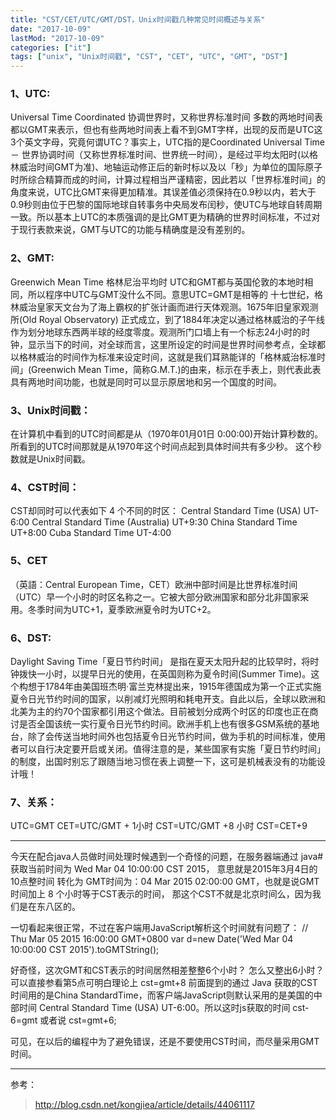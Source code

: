 ```yaml
---
title: "CST/CET/UTC/GMT/DST，Unix时间戳几种常见时间概述与关系"
date: "2017-10-09"
lastMod: "2017-10-09"
categories: ["it"]
tags: ["unix", "Unix时间戳", "CST", "CET", "UTC", "GMT", "DST"]
---
```


### 1、UTC:
Universal Time Coordinated 协调世界时，又称世界标准时间
多数的两地时间表都以GMT来表示，但也有些两地时间表上看不到GMT字样，出现的反而是UTC这3个英文字母，究竟何谓UTC？事实上，UTC指的是Coordinated Universal Time－ 世界协调时间（又称世界标准时间、世界统一时间），是经过平均太阳时(以格林威治时间GMT为准)、地轴运动修正后的新时标以及以「秒」为单位的国际原子时所综合精算而成的时间，计算过程相当严谨精密，因此若以「世界标准时间」的角度来说，UTC比GMT来得更加精准。其误差值必须保持在0.9秒以内，若大于0.9秒则由位于巴黎的国际地球自转事务中央局发布闰秒，使UTC与地球自转周期一致。所以基本上UTC的本质强调的是比GMT更为精确的世界时间标准，不过对于现行表款来说，GMT与UTC的功能与精确度是没有差别的。

### 2、GMT:
Greenwich Mean Time 格林尼治平均时
UTC和GMT都与英国伦敦的本地时相同，所以程序中UTC与GMT没什么不同。意思UTC=GMT是相等的
十七世纪，格林威治皇家天文台为了海上霸权的扩张计画而进行天体观测。1675年旧皇家观测所(Old Royal Observatory) 正式成立，到了1884年决定以通过格林威治的子午线作为划分地球东西两半球的经度零度。观测所门口墙上有一个标志24小时的时钟，显示当下的时间，对全球而言，这里所设定的时间是世界时间参考点，全球都以格林威治的时间作为标准来设定时间，这就是我们耳熟能详的「格林威治标准时间」(Greenwich Mean Time，简称G.M.T.)的由来，标示在手表上，则代表此表具有两地时间功能，也就是同时可以显示原居地和另一个国度的时间。

### 3、Unix时间戳：
在计算机中看到的UTC时间都是从（1970年01月01日 0:00:00)开始计算秒数的。所看到的UTC时间那就是从1970年这个时间点起到具体时间共有多少秒。 这个秒数就是Unix时间戳。

### 4、CST时间：
CST却同时可以代表如下 4 个不同的时区：
Central Standard Time (USA) UT-6:00
Central Standard Time (Australia) UT+9:30
China Standard Time UT+8:00
Cuba Standard Time UT-4:00

### 5、CET
（英語：Central European Time，CET）欧洲中部时间是比世界标准时间（UTC）早一个小时的时区名称之一。它被大部分欧洲国家和部分北非国家采用。冬季时间为UTC+1，夏季欧洲夏令时为UTC+2。

### 6、DST:
Daylight Saving Time「夏日节约时间」
是指在夏天太阳升起的比较早时，将时钟拨快一小时，以提早日光的使用，在英国则称为夏令时间(Summer Time)。这个构想于1784年由美国班杰明·富兰克林提出来，1915年德国成为第一个正式实施夏令日光节约时间的国家，以削减灯光照明和耗电开支。自此以后，全球以欧洲和北美为主的约70个国家都引用这个做法。目前被划分成两个时区的印度也正在商讨是否全国该统一实行夏令日光节约时间。欧洲手机上也有很多GSM系统的基地台，除了会传送当地时间外也包括夏令日光节约时间，做为手机的时间标准，使用者可以自行决定要开启或关闭。值得注意的是，某些国家有实施「夏日节约时间」的制度，出国时别忘了跟随当地习惯在表上调整一下，这可是机械表没有的功能设计哦！

### 7、关系：
UTC=GMT
CET=UTC/GMT + 1小时
CST=UTC/GMT +8 小时
CST=CET+9

---
今天在配合java人员做时间处理时候遇到一个奇怪的问题，在服务器端通过
java# 获取当前时间为 Wed Mar 04 10:00:00 CST 2015， 意思就是2015年3月4日的10点整时间
转化为
GMT时间为：04 Mar 2015 02:00:00 GMT，也就是说GMT时间加上 8 个小时等于CST表示的时间， 那这个CST不就是北京时间么，因为我们是在东八区的。 

一切看起来很正常，不过在客户端用JavaScript解析这个时间就有问题了： 
// Thu Mar 05 2015 16:00:00 GMT+0800
var d=new Date('Wed Mar 04 10:00:00 CST 2015').toGMTString();

好奇怪，这次GMT和CST表示的时间居然相差整整6个小时？ 怎么又整出6小时？
可以直接参看第5点可明白理论上 cst=gmt+8
前面提到的通过 Java 获取的CST时间用的是China StandardTime，而客户端JavaScript则默认采用的是美国的中部时间
Central Standard Time (USA) UT-6:00。所以这时js获取的时间 cst-6=gmt 或者说 cst=gmt+6;


可见，在以后的编程中为了避免错误，还是不要使用CST时间，而尽量采用GMT时间。

---
参考：
> http://blog.csdn.net/kongjiea/article/details/44061117